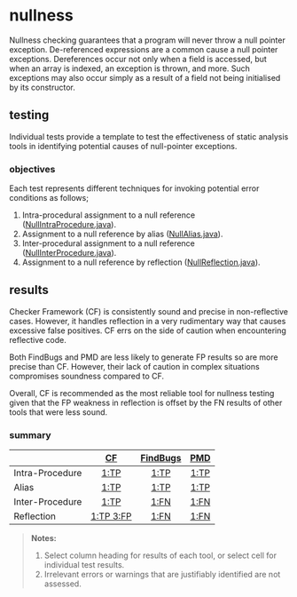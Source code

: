 # nullness
Nullness checking guarantees that a program will never throw a null pointer exception. 
De-referenced expressions are a common cause a null pointer exceptions. Dereferences occur not only 
when a field is accessed, but when an array is indexed, an exception is thrown, and more. Such 
exceptions may also occur simply as a result of a field not being initialised by its constructor.

## testing
Individual tests provide a template to test the effectiveness of static analysis tools in 
identifying potential causes of null-pointer exceptions.

### objectives 
Each test represents different techniques for invoking potential error conditions as follows;

1. Intra-procedural assignment to a null reference ([NullIntraProcedure.java](https://github.com/michaelemery/staticanalysis/blob/master/checker/nullness/NullIntraProcedure.java)).
2. Assignment to a null reference by alias ([NullAlias.java](https://github.com/michaelemery/staticanalysis/blob/master/checker/nullness/NullAlias.java)).
3. Inter-procedural assignment to a null reference ([NullInterProcedure.java](https://github.com/michaelemery/staticanalysis/blob/master/checker/nullness/NullInterProcedure.java)).
4. Assignment to a null reference by reflection ([NullReflection.java](https://github.com/michaelemery/staticanalysis/blob/master/checker/nullness/NullReflection.java)).


## results

Checker Framework (CF) is consistently sound and precise in non-reflective cases. However, it 
handles reflection in a very rudimentary way that causes excessive false positives. CF errs on the 
side of caution when encountering reflective code. 

Both FindBugs and PMD are less likely to generate FP results so are more precise than CF. 
However, their lack of caution in complex situations compromises soundness compared to CF.

Overall, CF is recommended as the most reliable tool for nullness testing given that the FP 
weakness in reflection is offset by the FN results of other tools that were less sound.

### summary

| | [CF](https://github.com/michaelemery/staticanalysis/blob/master/checker/nullness/checkerframework.md) | [FindBugs](https://github.com/michaelemery/staticanalysis/blob/master/checker/nullness/findbugs.md) | [PMD](https://github.com/michaelemery/staticanalysis/blob/master/checker/nullness/pmd.md) |
| --- | :---: | :---: | :---: |
| Intra-Procedure | [1:TP](https://github.com/michaelemery/staticanalysis/blob/master/checker/nullness/checkerframework.md#intra-procedure) | [1:TP](https://github.com/michaelemery/staticanalysis/blob/master/checker/nullness/findbugs.md#intra-procedure) | [1:TP](https://github.com/michaelemery/staticanalysis/blob/master/checker/nullness/pmd.md#intra-procedure) |
| Alias | [1:TP](https://github.com/michaelemery/staticanalysis/blob/master/checker/nullness/checkerframework.md#alias) | [1:TP](https://github.com/michaelemery/staticanalysis/blob/master/checker/nullness/findbugs.md#alias) | [1:TP](https://github.com/michaelemery/staticanalysis/blob/master/checker/nullness/pmd.md#alias) |
| Inter-Procedure | [1:TP](https://github.com/michaelemery/staticanalysis/blob/master/checker/nullness/checkerframework.md#inter-procedure) | [1:FN](https://github.com/michaelemery/staticanalysis/blob/master/checker/nullness/findbugs.md#inter-procedural) | [1:FN](https://github.com/michaelemery/staticanalysis/blob/master/checker/nullness/pmd.md#inter-procedural) |
| Reflection | [1:TP 3:FP](https://github.com/michaelemery/staticanalysis/blob/master/checker/nullness/checkerframework.md#reflection) | [1:FN](https://github.com/michaelemery/staticanalysis/blob/master/checker/nullness/findbugs.md#reflection) | [1:FN](https://github.com/michaelemery/staticanalysis/blob/master/checker/nullness/pmd.md#reflection)|

> **Notes:** <br>
> 1. Select column heading for results of each tool, or select cell for individual test results.
> 2. Irrelevant errors or warnings that are justifiably identified are not assessed.
